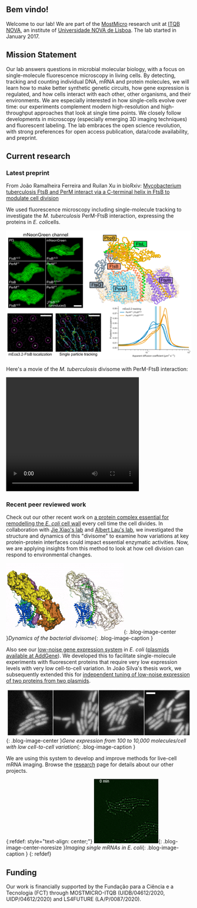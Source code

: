 ## Bem vindo!

Welcome to our lab! We are part of the [MostMicro](http://www.itqb.unl.pt/mostmicro) research unit at [ITQB NOVA](http://www.itqb.unl.pt/), an institute of [Universidade NOVA de Lisboa](http://www.unl.pt/). The lab started in January 2017.

## Mission Statement

Our lab answers questions in microbial molecular biology, with a focus on single-molecule fluorescence microscopy in living cells. By detecting, tracking and counting individual DNA, mRNA and protein molecules, we will learn how to make better synthetic genetic circuits, how gene expression is regulated, and how cells interact with each other, other organisms, and their environments. We are especially interested in how single-cells evolve over time: our experiments complement modern high-resolution and high-throughput approaches that look at single time points. We closely follow developments in microscopy (especially emerging 3D imaging techniques) and fluorescent labeling. The lab embraces the open science revolution, with strong preferences for open access publication, data/code availability, and preprint.

## Current research

### Latest preprint

From João Ramalheira Ferreira and Ruilan Xu in bioRxiv:
[Mycobacterium tuberculosis FtsB and PerM interact via a C-terminal helix in FtsB to modulate cell division](https://doi.org/10.1101/2024.03.11.584518)

We used fluorescence microscopy including single-molecule tracking to investigate the *M. tuberculosis* PerM-FtsB interaction, expressing the proteins in *E. coli*cells.

![1710360586395](image/index/1710360586395.png)

Here's a movie of the *M. tuberculosis* divisome with PerM-FtsB interaction:

<video width="361" height="310" controls>
  <source src="/img/perm-divisome.webm" type="video/mp4">
</video>

### Recent peer reviewed work

Check out our other recent work on [a protein complex essential for remodelling the *E. coli* cell wall](https://www.nature.com/articles/s41467-023-39921-4) every cell time the cell divides. In collaboration with [Jie Xiao&#39;s lab](https://xiao.med.jhmi.edu/) and [Albert Lau&#39;s lab](https://lau.med.jhmi.edu/), we investigated the structure and dynamics of this "divisome" to examine how variations at key protein-protein interfaces could impact essential enzymatic activities. Now, we are applying insights from this method to look at how cell division can respond to environmental changes.

![molecular dynamics of the divisome complex](/img/divisome.gif){: .blog-image-center }*Dynamics of the bacterial divisome*{: .blog-image-caption }

Also see our [low-noise gene expression system](http://journals.plos.org/plosone/article?id=10.1371/journal.pone.0187259) in *E. coli* ([plasmids available at AddGene](https://www.addgene.org/Zach_Hensel/)). We developed this to facilitate single-molecule experiments with fluorescent proteins that require very low expression levels with very low cell-to-cell variation. In João Silva's thesis work, we subsequently extended this for [independent tuning of low-noise expression of two proteins from two plasmids](https://journals.asm.org/doi/full/10.1128/msphere.00340-19).

![low-noise expression from 100 to 10,000 molecules/cell](/img/lownoise.jpg){: .blog-image-center }*Gene expression from 100 to 10,000 molecules/cell with low cell-to-cell variation*{: .blog-image-caption }

We are using this system to develop and improve methods for live-cell mRNA imaging. Browse the [research](research.md) page for details about our other projects.

{:refdef: style="text-align: center;"}
![live-cell mRNA imaging in E. coli](/img/timelapseRNA.gif){: .blog-image-center-noresize }*Imaging single mRNAs in E. coli*{: .blog-image-caption }
{: refdef}

## Funding

Our work is financially supported by the Fundação para a Ciência e a Tecnologia (FCT) through MOSTMICRO-ITQB (UIDB/04612/2020, UIDP/04612/2020) and LS4FUTURE (LA/P/0087/2020).
